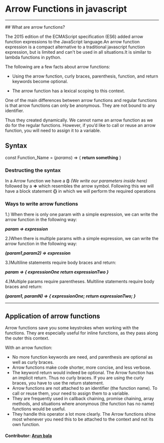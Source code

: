 # Arrow Functions in javascript
<hr>
## What are arrow functions?

The 2015 edition of the ECMAScript specification (ES6) added arrow function expressions to the JavaScript language.An arrow function expression is a compact alternative to a traditional javascript function expression, but is limited and can't be used in all situations.It is similar to lambda functions in python.
 
The following are a few facts about arrow functions:
- Using the arrow function, curly braces, parenthesis, function, and return keywords become optional.

- The arrow function has a lexical scoping to this context.

One of the main differences between arrow functions and regular functions is that arrow functions can only be anonymous. They are not bound to any identifier.

Thus they created dynamically. We cannot name an arrow function as we do for the regular functions. However, if you’d like to call or reuse an arrow function, you will need to assign it to a variable.

## Syntax

const Function_Name = (*params*) => { **return something** }

### Destructing the syntax

In a Arrow function we have a **()** *(We write our parameters inside here)* followed by a **=>** which resembles the arrow symbol. Following this we will have a block statement **{}** in which we will perform the required operations

### Ways to write arrow functions

1.) When there is only one param with a simple expression, we can write the arrow function in the following way:
     
      
 ***param => expression***




2.)When there is multiple params with a simple expression, we can write the arrow function in the following way:

***(param1,param2) => expression***

3.)Multiline statements require body braces and return:

   ***param => {
       expressionOne
       return expressionTwo }***


4.)Multiple params require parentheses. Multiline statements require body braces and return:

 ***(param1, paramN) => {
   expressionOne;
   return expressionTwo;
   }***

<hr>

## Application of arrow functions

Arrow functions save you some keystrokes when working with the functions. They are especially useful for inline functions, as they pass along the outer this context.

With an arrow function:

- No more function keywords are need, and parenthesis are optional as well as curly braces.
- Arrow functions make code shorter, more concise, and less verbose.
- The keyword return would indeed be optional. The Arrow function has an implicit return. Thus no curly braces. If you are using the curly braces, you have to use the return statement.
- Arrow functions are not attached to an identifier (the function name). To call or reuse them, your need to assign them to a variable.
- They are frequently used in callback chaining, promise chaining, array methods, and situations where anonymous (the function has no name) functions would be useful.
- They handle this operator a lot more clearly. The Arrow functions shine most whenever you need this to be attached to the context and not its own function.


#### Contributor: [Arun bala](https://github.com/ARUNBALACHOCKALINGAM)




